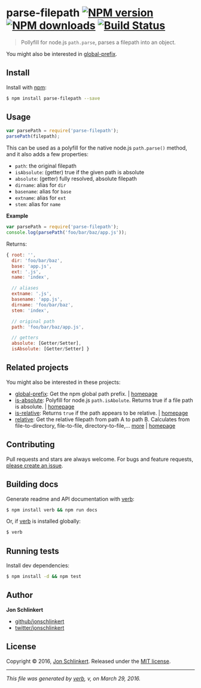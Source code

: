 # parse-filepath [![NPM version](https://img.shields.io/npm/v/parse-filepath.svg?style=flat)](https://www.npmjs.com/package/parse-filepath) [![NPM downloads](https://img.shields.io/npm/dm/parse-filepath.svg?style=flat)](https://npmjs.org/package/parse-filepath) [![Build Status](https://img.shields.io/travis/jonschlinkert/parse-filepath.svg?style=flat)](https://travis-ci.org/jonschlinkert/parse-filepath)

> Pollyfill for node.js `path.parse`, parses a filepath into an object.

You might also be interested in [global-prefix](https://github.com/jonschlinkert/global-prefix).

## Install

Install with [npm](https://www.npmjs.com/):

```sh
$ npm install parse-filepath --save
```

## Usage

```js
var parsePath = require('parse-filepath');
parsePath(filepath);
```

This can be used as a polyfill for the native node.js `path.parse()` method, and it also adds a few properties:

* `path`: the original filepath
* `isAbsolute`: (getter) true if the given path is absolute
* `absolute`: (getter) fully resolved, absolute filepath
* `dirname`: alias for `dir`
* `basename`: alias for `base`
* `extname`: alias for `ext`
* `stem`: alias for `name`

**Example**

```js
var parsePath = require('parse-filepath');
console.log(parsePath('foo/bar/baz/app.js'));
```

Returns:

```js
{ root: '',
  dir: 'foo/bar/baz',
  base: 'app.js',
  ext: '.js',
  name: 'index',

  // aliases
  extname: '.js',
  basename: 'app.js',
  dirname: 'foo/bar/baz',
  stem: 'index',

  // original path
  path: 'foo/bar/baz/app.js',

  // getters
  absolute: [Getter/Setter],
  isAbsolute: [Getter/Setter] }
```

## Related projects

You might also be interested in these projects:

* [global-prefix](https://www.npmjs.com/package/global-prefix): Get the npm global path prefix. | [homepage](https://github.com/jonschlinkert/global-prefix)
* [is-absolute](https://www.npmjs.com/package/is-absolute): Polyfill for node.js `path.isAbolute`. Returns true if a file path is absolute. | [homepage](https://github.com/jonschlinkert/is-absolute)
* [is-relative](https://www.npmjs.com/package/is-relative): Returns `true` if the path appears to be relative. | [homepage](https://github.com/jonschlinkert/is-relative)
* [relative](https://www.npmjs.com/package/relative): Get the relative filepath from path A to path B. Calculates from file-to-directory, file-to-file, directory-to-file,… [more](https://www.npmjs.com/package/relative) | [homepage](https://github.com/jonschlinkert/relative)

## Contributing

Pull requests and stars are always welcome. For bugs and feature requests, [please create an issue](https://github.com/jonschlinkert/parse-filepath/issues/new).

## Building docs

Generate readme and API documentation with [verb](https://github.com/verbose/verb):

```sh
$ npm install verb && npm run docs
```

Or, if [verb](https://github.com/verbose/verb) is installed globally:

```sh
$ verb
```

## Running tests

Install dev dependencies:

```sh
$ npm install -d && npm test
```

## Author

**Jon Schlinkert**

* [github/jonschlinkert](https://github.com/jonschlinkert)
* [twitter/jonschlinkert](http://twitter.com/jonschlinkert)

## License

Copyright © 2016, [Jon Schlinkert](https://github.com/jonschlinkert).
Released under the [MIT license](https://github.com/jonschlinkert/parse-filepath/blob/master/LICENSE).

***

_This file was generated by [verb](https://github.com/verbose/verb), v, on March 29, 2016._